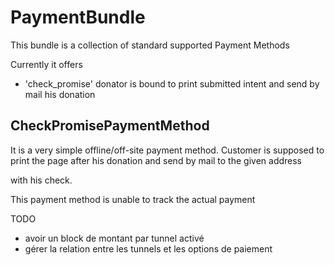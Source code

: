 # PaymentBundle

This bundle is a collection of standard supported Payment Methods

Currently it offers 
  * 'check_promise' donator is bound to print submitted intent and send by mail his donation

## CheckPromisePaymentMethod

It is a very simple offline/off-site payment method. Customer is supposed to print the page after his donation and send by mail to the given address

with his check.

This payment method is unable to track the actual payment


TODO
  * avoir un block de montant par tunnel activé
  * gérer la relation entre les tunnels et les options de paiement